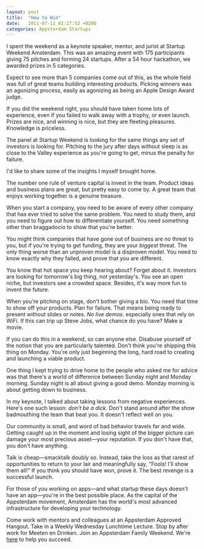 ```yaml
---
layout: post
title:  "How to Win"
date:   2011-07-11 01:27:52 +0200
categories: Appsterdam Startups
---
```



I spent the weekend as a keynote speaker, mentor, and jurist at Startup Weekend Amsterdam. This was an amazing event with 175 participants giving 75 pitches and forming 24 startups. After a 54 hour hackathon, we awarded prizes in 5 categories.



Expect to see more than 5 companies come out of this, as the whole field was full of great teams building interesting products. Picking winners was an agonizing process, easily as agonizing as being an Apple Design Award judge.



If you did the weekend right, you should have taken home lots of experience, even if you failed to walk away with a trophy, or even launch. Prizes are nice, and winning is nice, but they are fleeting pleasures. Knowledge is priceless.



The panel at Startup Weekend is looking for the same things any set of investors is looking for. Pitching to the jury after days without sleep is as close to the Valley experience as you're going to get, minus the penalty for failure.



I'd like to share some of the insights I myself brought home.



The number one rule of venture capital is invest in the team. Product ideas and business plans are great, but pretty easy to come by. A great team that enjoys working together is a genuine treasure.



When you start a company, you need to be aware of every other company that has ever tried to solve the same problem. You need to study them, and you need to figure out how to differentiate yourself. You need something other than braggadocio to show that you're better.



You might think companies that have gone out of business are no threat to you, but if you're trying to get funding, they are your <em>biggest</em> threat. The only thing worse than an unproven model is a disproven model. You need to know exactly why they failed, and prove that you are different.



You know that hot space you keep hearing about? Forget about it. Investors are looking for tomorrow's big thing, not yesterday's. You see an open niche, but investors see a crowded space. Besides, it's way more fun to invent the future.



When you're pitching on stage, don't bother giving a bio. You need that time to show off your products. Plan for failure. That means being ready to present without slides or notes. <em>No live demos.</em> especially ones that rely on WiFi. If this can trip up Steve Jobs, what chance do you have? Make a movie.



If you can do this in a weekend, so can anyone else. Disabuse yourself of the notion that you are particularly talented. Don't think you're shipping this thing on Monday. You're only just beginning the long, hard road to creating and launching a viable product.



One thing I kept trying to drive home to the people who asked me for advice was that there's a world of difference between Sunday night and Monday morning. Sunday night is all about giving a good demo. Monday morning is about getting down to business.



In my keynote, I talked about taking lessons from negative experiences. Here's one such lesson: <em>don't be a dick</em>. Don't stand around after the show badmouthing the team that beat you. It doesn't reflect well on you. 



Our community is small, and word of bad behavior travels far and wide. Getting caught up in the moment and losing sight of the bigger picture can damage your most precious asset—your reputation. If you don't have that, you don't have anything.



Talk is cheap—smacktalk doubly so. Instead, take the loss as that rarest of opportunities to return to your lair and meaningfully say, "Fools! I'll show them all!" If you think you should have won, prove it. The best revenge is a successful launch. 



For those of you working on apps—and what startup these days doesn't have an app—you're in the best possible place. As the capital of the Appsterdam movement, Amsterdam has the world's most advanced infrastructure for developing your technology. 



Come work with mentors and colleagues at an Appsterdam Approved Hangout. Take in a Weekly Wednesday Lunchtime Lecture. Stop by after work for Meeten en Drinken. Join an Appsterdam Family Weekend. We're <a href="http://appsterdam.rs">here</a> to help you succeed.



